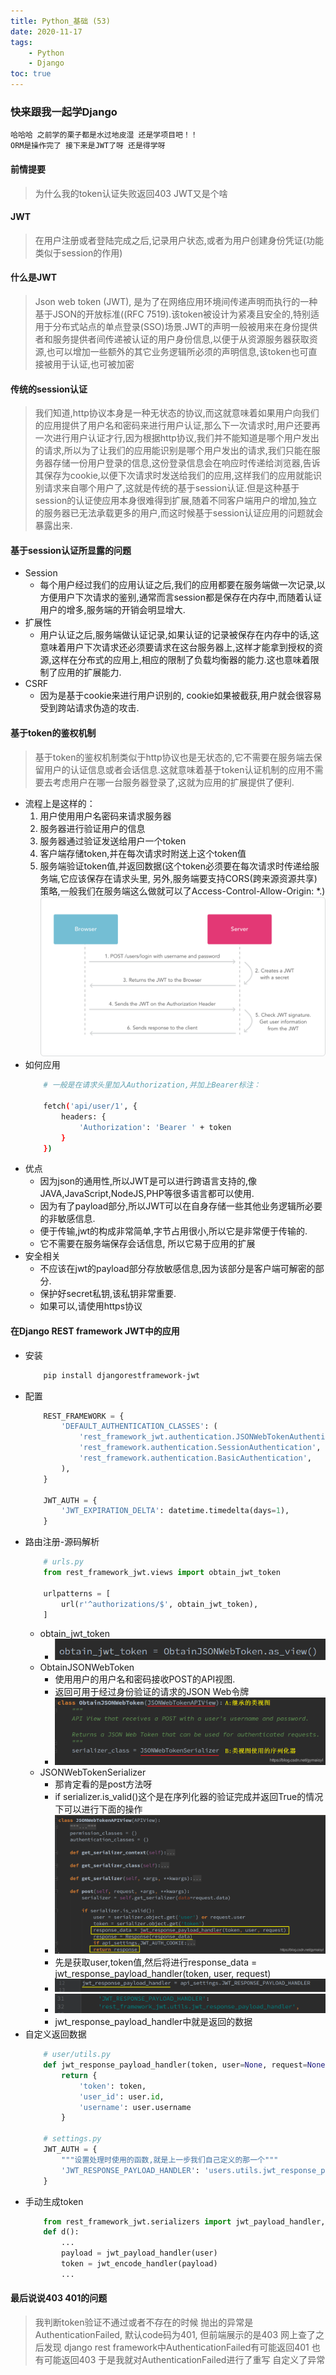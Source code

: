 ```yaml
---
title: Python_基础 (53)
date: 2020-11-17
tags: 
    - Python
    - Django
toc: true
---
```


### 快来跟我一起学Django
    哈哈哈 之前学的栗子都是水过地皮湿 还是学项目吧！！
    ORM是操作完了 接下来是JWT了呀 还是得学呀

<!-- more -->

#### 前情提要
> 为什么我的token认证失败返回403 JWT又是个啥

#### JWT
> 在用户注册或者登陆完成之后,记录用户状态,或者为用户创建身份凭证(功能类似于session的作用)

#### 什么是JWT
> Json web token (JWT), 是为了在网络应用环境间传递声明而执行的一种基于JSON的开放标准((RFC 7519).该token被设计为紧凑且安全的,特别适用于分布式站点的单点登录(SSO)场景.JWT的声明一般被用来在身份提供者和服务提供者间传递被认证的用户身份信息,以便于从资源服务器获取资源,也可以增加一些额外的其它业务逻辑所必须的声明信息,该token也可直接被用于认证,也可被加密

#### 传统的session认证
> 我们知道,http协议本身是一种无状态的协议,而这就意味着如果用户向我们的应用提供了用户名和密码来进行用户认证,那么下一次请求时,用户还要再一次进行用户认证才行,因为根据http协议,我们并不能知道是哪个用户发出的请求,所以为了让我们的应用能识别是哪个用户发出的请求,我们只能在服务器存储一份用户登录的信息,这份登录信息会在响应时传递给浏览器,告诉其保存为cookie,以便下次请求时发送给我们的应用,这样我们的应用就能识别请求来自哪个用户了,这就是传统的基于session认证.但是这种基于session的认证使应用本身很难得到扩展,随着不同客户端用户的增加,独立的服务器已无法承载更多的用户,而这时候基于session认证应用的问题就会暴露出来.

#### 基于session认证所显露的问题
- Session
    * 每个用户经过我们的应用认证之后,我们的应用都要在服务端做一次记录,以方便用户下次请求的鉴别,通常而言session都是保存在内存中,而随着认证用户的增多,服务端的开销会明显增大.
- 扩展性
    * 用户认证之后,服务端做认证记录,如果认证的记录被保存在内存中的话,这意味着用户下次请求还必须要请求在这台服务器上,这样才能拿到授权的资源,这样在分布式的应用上,相应的限制了负载均衡器的能力.这也意味着限制了应用的扩展能力.
- CSRF
    * 因为是基于cookie来进行用户识别的, cookie如果被截获,用户就会很容易受到跨站请求伪造的攻击.

#### 基于token的鉴权机制
> 基于token的鉴权机制类似于http协议也是无状态的,它不需要在服务端去保留用户的认证信息或者会话信息.这就意味着基于token认证机制的应用不需要去考虑用户在哪一台服务器登录了,这就为应用的扩展提供了便利.
- 流程上是这样的：
    1. 用户使用用户名密码来请求服务器
    2. 服务器进行验证用户的信息
    3. 服务器通过验证发送给用户一个token
    4. 客户端存储token,并在每次请求时附送上这个token值
    5. 服务端验证token值,并返回数据(这个token必须要在每次请求时传递给服务端,它应该保存在请求头里, 另外,服务端要支持CORS(跨来源资源共享)策略,一般我们在服务端这么做就可以了Access-Control-Allow-Origin: *.)
    ![token验证流程](/img/20201117_1.png)
- 如何应用
    ```bash
        # 一般是在请求头里加入Authorization,并加上Bearer标注：

        fetch('api/user/1', {
            headers: {
                'Authorization': 'Bearer ' + token
            }
        })
    ```
- 优点
    * 因为json的通用性,所以JWT是可以进行跨语言支持的,像JAVA,JavaScript,NodeJS,PHP等很多语言都可以使用.
    * 因为有了payload部分,所以JWT可以在自身存储一些其他业务逻辑所必要的非敏感信息.
    * 便于传输,jwt的构成非常简单,字节占用很小,所以它是非常便于传输的.
    * 它不需要在服务端保存会话信息, 所以它易于应用的扩展
- 安全相关
    * 不应该在jwt的payload部分存放敏感信息,因为该部分是客户端可解密的部分.
    * 保护好secret私钥,该私钥非常重要.
    * 如果可以,请使用https协议

#### 在Django REST framework JWT中的应用
- 安装
    ```bash
        pip install djangorestframework-jwt
    ```
- 配置
    ```python
        REST_FRAMEWORK = {
            'DEFAULT_AUTHENTICATION_CLASSES': (
                'rest_framework_jwt.authentication.JSONWebTokenAuthentication',
                'rest_framework.authentication.SessionAuthentication',
                'rest_framework.authentication.BasicAuthentication',
            ),
        }

        JWT_AUTH = {
            'JWT_EXPIRATION_DELTA': datetime.timedelta(days=1),
        }
    ```
- 路由注册-源码解析
    ```python
        # urls.py
        from rest_framework_jwt.views import obtain_jwt_token

        urlpatterns = [
            url(r'^authorizations/$', obtain_jwt_token),
        ]
    ```
    * obtain_jwt_token
        * ![obtain_jwt_token](/img/20201117_2.png)
    * ObtainJSONWebToken
        * 使用用户的用户名和密码接收POST的API视图.
        * 返回可用于经过身份验证的请求的JSON Web令牌
        * ![ObtainJSONWebToken](/img/20201117_3.png)
    * JSONWebTokenSerializer
        * 那肯定看的是post方法呀
        * if serializer.is_valid()这个是在序列化器的验证完成并返回True的情况下可以进行下面的操作
        * ![JSONWebTokenSerializer](/img/20201117_4.png)
        * 先是获取user,token值,然后将进行response_data = jwt_response_payload_handler(token, user, request)
        * ![JSONWebTokenSerializer](/img/20201117_5.png)
        * ![JSONWebTokenSerializer](/img/20201117_6.png)
        * jwt_response_payload_handler中就是返回的数据
- 自定义返回数据
    ```python
        # user/utils.py
        def jwt_response_payload_handler(token, user=None, request=None):
            return {
                'token': token,
                'user_id': user.id,
                'username': user.username
            }

        # settings.py
        JWT_AUTH = {
            """设置处理时使用的函数,就是上一步我们自己定义的那一个"""
            'JWT_RESPONSE_PAYLOAD_HANDLER': 'users.utils.jwt_response_payload_handler',
        }
    ```
- 手动生成token
    ```python
        from rest_framework_jwt.serializers import jwt_payload_handler,jwt_encode_handler
        def d():
            ...
            payload = jwt_payload_handler(user)
            token = jwt_encode_handler(payload)
            ...
    ```

#### 最后说说403 401的问题
> 我判断token验证不通过或者不存在的时候 抛出的异常是AuthenticationFailed, 默认code码为401, 但前端展示的是403
网上查了之后发现 django rest framework中AuthenticationFailed有可能返回401 也有可能返回403
于是我就对AuthenticationFailed进行了重写 自定义了异常
